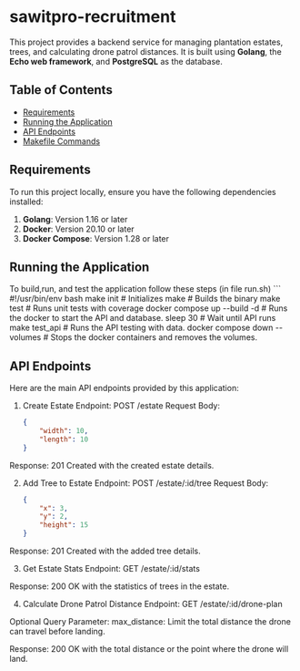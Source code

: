 # sawitpro-recruitment

This project provides a backend service for managing plantation estates, trees, and calculating drone patrol distances. It is built using **Golang**, the **Echo web framework**, and **PostgreSQL** as the database.

## Table of Contents
- [Requirements](#requirements)
- [Running the Application](#running-the-application)
- [API Endpoints](#api-endpoints)
- [Makefile Commands](#makefile-commands)

## Requirements

To run this project locally, ensure you have the following dependencies installed:

1. **Golang**: Version 1.16 or later
2. **Docker**: Version 20.10 or later
3. **Docker Compose**: Version 1.28 or later

## Running the Application
To build,run, and test the application follow these steps (in file run.sh)
    ```
    #!/usr/bin/env bash
    make init                      # Initializes 
    make                           # Builds the binary
    make test                      # Runs unit tests with coverage 
    docker compose up --build -d   # Runs the docker to start the API and database.
    sleep 30                       # Wait until API runs
    make test_api                  # Runs the API testing with data.
    docker compose down --volumes  # Stops the docker containers and removes the volumes.

## API Endpoints
Here are the main API endpoints provided by this application:

1. Create Estate
Endpoint: POST /estate
Request Body:
    ```json
    {
        "width": 10,
        "length": 10
    }

Response: 201 Created with the created estate details.

2. Add Tree to Estate
Endpoint: POST /estate/:id/tree
Request Body:
    ```json
    {
        "x": 3,
        "y": 2,
        "height": 15
    }

Response: 201 Created with the added tree details.

3. Get Estate Stats
Endpoint: GET /estate/:id/stats

Response: 200 OK with the statistics of trees in the estate.

4. Calculate Drone Patrol Distance
Endpoint: GET /estate/:id/drone-plan

Optional Query Parameter:
max_distance: Limit the total distance the drone can travel before landing.

Response: 200 OK with the total distance or the point where the drone will land.
